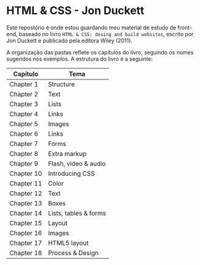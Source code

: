 # HTML & CSS - Jon Duckett

Este repostório é onde estou guardando meu material de estudo de front-end, baseado no livro `HTML & CSS: desing and build websites`, escrito por Jon Duckett e publicado pela editora Wiley (2011).

A organização das pastas reflete os capítulos do livro, seguindo os nomes sugeridos nos exemplos. A estrutura do livro é a seguinte:

| Capítulo | Tema |
| --- | --- |
| Chapter 1 | Structure |
| Chapter 2 | Text |
| Chapter 3 | Lists |
| Chapter 4 | Links |
| Chapter 5 | Images |
| Chapter 6 | Links |
| Chapter 7 | Forms |
| Chapter 8 | Extra markup |
| Chapter 9 | Flash, video & audio |
| Chapter 10 | Introducing CSS |
| Chapter 11 | Color |
| Chapter 12 | Text |
| Chapter 13 | Boxes |
| Chapter 14 | Lists, tables & forms |
| Chapter 15 | Layout |
| Chapter 16 | Images |
| Chapter 17 | HTML5 layout |
| Chapter 18 | Process & Design |